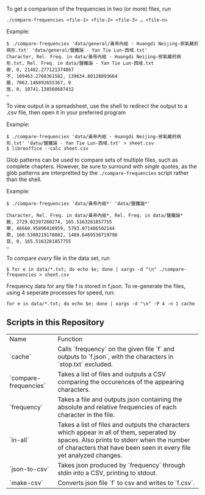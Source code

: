 To get a comparison of the frequencies in two (or more) files, run

	./compare-frequencies <file-1> <file-2> <file-3> … <file-n>

Example:

	$ ./compare-frequencies 'data/general/黃帝內經 - Huangdi Neijing-邪氣藏府病形.txt' 'data/general/鹽鐵論 - Yan Tie Lun-西域.txt'
	Character, Rel. Freq. in data/黃帝內經 - Huangdi Neijing-邪氣藏府病形.txt, Rel. Freq. in data/鹽鐵論 - Yan Tie Lun-西域.txt
	卿, 0, 21482.277121374867
	不, 109463.2768361582, 139634.80128893664
	脹, 7062.146892655367, 0
	旌, 0, 10741.138560687432
	…

To view output in a spreadsheet, use the shell to redirect the output to a .csv file, then open it in your preferred program

Example:

	$ ./compare-frequencies 'data/黃帝內經 - Huangdi Neijing-邪氣藏府病形.txt' 'data/鹽鐵論 - Yan Tie Lun-西域.txt' > sheet.csv
	$ libreoffice --calc sheet.csv

Glob patterns can be used to compare sets of multiple files, such as complete chapters. However, be sure to surround with *single* quotes, as the glob patterns are interpretted by the `./compare-frequencies` script rather than the shell.

Example:
	
	$ ./compare-frequencies 'data/黃帝內經*' 'data/鹽鐵論*'

	Character, Rel. Freq. in data/黃帝內經*, Rel. Freq. in data/鹽鐵論*
	腋, 2729.02397260274, 165.5163281857755
	寒, 46660.95890410959, 5793.071486502144
	欺, 160.5308219178082, 1489.6469536719796
	裒, 0, 165.5163281857755
	…

To compare *every* file in the data set, run

	$ for e in data/*.txt; do echo $e; done | xargs -d "\n" ./compare-frequencies > sheet.csv

Frequency data for any file f is stored in f.json. To re-generate the files, using 4 seperate processes for speed, run:
	
	for e in data/*.txt; do echo $e; done | xargs -d "\n" -P 4 -n 1 cache

## Scripts in this Repository

<table>
<tr><td>Name</td><td>Function</td></tr>

<tr><td>`cache`</td><td>
Calls `frequency` on the given file `f` and outputs to `f.json`, with the characters in `stop.txt` excluded.
</td></tr>

<tr><td>`compare-frequencies`</td><td>
Takes a list of files and outputs a CSV comparing the occurences of the appearing characters.
</td></tr>

<tr><td>`frequency`</td><td>
Takes a file and outputs json containing the absolute and relative frequencies of each character in the file.
</td></tr>

<tr><td>`in-all`</td><td>
Takes a list of files and outputs the characters which appear in all of them, seperated by spaces. Also prints to stderr when the number of characters that have been seen in every file yet analyzed changes.
</td></tr>

<tr><td>`json-to-csv`</td><td>
Takes json produced by `frequency` through stdin into a CSV, printing to stdout.
</td></tr>

<tr><td>`make-csv`</td><td>
Converts json file `f` to csv and writes to `f.csv`.
</td></tr>

</table>
